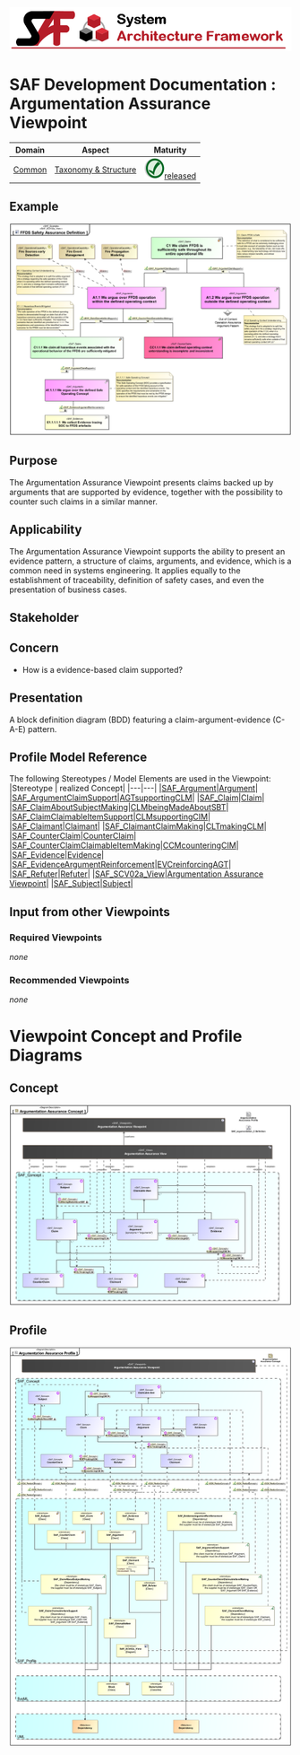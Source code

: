 ![System Architecture Framework](../../diagrams/Banner_SAF.png)
# SAF Development Documentation : Argumentation Assurance Viewpoint
|**Domain**|**Aspect**|**Maturity**|
| --- | --- | --- |
|[Common](../../domains.md#Domain-Common)|[Taxonomy & Structure](../../aspects.md#Aspect-Taxonomy-&-Structure)|![Released](../../diagrams/Symbol_confirmed.png )[released](../../using-saf/maturity.md#released)|
## Example
![Argumentation-Assurance-Viewpoint-example.svg](../../vp-examples/Argumentation-Assurance-Viewpoint-example.svg)
## Purpose
The Argumentation Assurance Viewpoint presents claims backed up by arguments that are supported by evidence, together with the possibility to counter such claims in a similar manner.
## Applicability
The Argumentation Assurance Viewpoint supports the ability to present an evidence pattern, a structure of claims, arguments, and evidence, which is a common need in systems engineering. It applies equally to the establishment of traceability, definition of safety cases, and even the presentation of business cases.
## Stakeholder
## Concern
* How is a evidence-based claim supported?
## Presentation
A block definition diagram (BDD) featuring a claim-argument-evidence (C-A-E) pattern.

## Profile Model Reference
The following Stereotypes / Model Elements are used in the Viewpoint:
|Stereotype | realized Concept|
|---|---|
|[SAF_Argument](../../stereotypes.md#SAF_Argument)|[Argument](../concept/concepts.md#Argument)|
|[SAF_ArgumentClaimSupport](../../stereotypes.md#SAF_ArgumentClaimSupport)|[AGTsupportingCLM](../concept/concepts.md#AGTsupportingCLM)|
|[SAF_Claim](../../stereotypes.md#SAF_Claim)|[Claim](../concept/concepts.md#Claim)|
|[SAF_ClaimAboutSubjectMaking](../../stereotypes.md#SAF_ClaimAboutSubjectMaking)|[CLMbeingMadeAboutSBT](../concept/concepts.md#CLMbeingMadeAboutSBT)|
|[SAF_ClaimClaimableItemSupport](../../stereotypes.md#SAF_ClaimClaimableItemSupport)|[CLMsupportingCIM](../concept/concepts.md#CLMsupportingCIM)|
|[SAF_Claimant](../../stereotypes.md#SAF_Claimant)|[Claimant](../concept/concepts.md#Claimant)|
|[SAF_ClaimantClaimMaking](../../stereotypes.md#SAF_ClaimantClaimMaking)|[CLTmakingCLM](../concept/concepts.md#CLTmakingCLM)|
|[SAF_CounterClaim](../../stereotypes.md#SAF_CounterClaim)|[CounterClaim](../concept/concepts.md#CounterClaim)|
|[SAF_CounterClaimClaimableItemMaking](../../stereotypes.md#SAF_CounterClaimClaimableItemMaking)|[CCMcounteringCIM](../concept/concepts.md#CCMcounteringCIM)|
|[SAF_Evidence](../../stereotypes.md#SAF_Evidence)|[Evidence](../concept/concepts.md#Evidence)|
|[SAF_EvidenceArgumentReinforcement](../../stereotypes.md#SAF_EvidenceArgumentReinforcement)|[EVCreinforcingAGT](../concept/concepts.md#EVCreinforcingAGT)|
|[SAF_Refuter](../../stereotypes.md#SAF_Refuter)|[Refuter](../concept/concepts.md#Refuter)|
|[SAF_SCV02a_View](../../stereotypes.md#SAF_SCV02a_View)|[Argumentation Assurance Viewpoint](../concept/concepts.md#Argumentation-Assurance-Viewpoint)|
|[SAF_Subject](../../stereotypes.md#SAF_Subject)|[Subject](../concept/concepts.md#Subject)|
## Input from other Viewpoints
### Required Viewpoints
*none*
### Recommended Viewpoints
*none*
# Viewpoint Concept and Profile Diagrams
## Concept
![Argumentation Assurance Concept](diagrams/Argumentation-Assurance-Concept.svg)
## Profile
![Argumentation Assurance Profile](diagrams/Argumentation-Assurance-Profile.svg)
